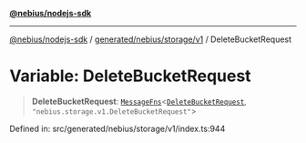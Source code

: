 [**@nebius/nodejs-sdk**](../../../../../README.md)

---

[@nebius/nodejs-sdk](../../../../../README.md) / [generated/nebius/storage/v1](../README.md) / DeleteBucketRequest

# Variable: DeleteBucketRequest

> **DeleteBucketRequest**: [`MessageFns`](../../../../../runtime/protos/core/interfaces/MessageFns.md)\<[`DeleteBucketRequest`](../interfaces/DeleteBucketRequest.md), `"nebius.storage.v1.DeleteBucketRequest"`\>

Defined in: src/generated/nebius/storage/v1/index.ts:944
